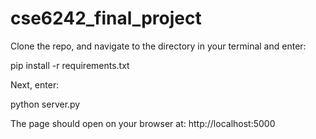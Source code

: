 # cse6242_final_project

Clone the repo, and navigate to the directory in your terminal and enter: 

pip install -r requirements.txt

Next, enter:

python server.py

The page should open on your browser at: http://localhost:5000